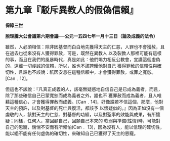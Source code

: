 # 第九章『駁斥異教人的假偽信賴』


**保祿三世**

**脫理騰大公會議第六期會議──公元一五四七年一月十三日（論及成義的法令）**





雖然，人必須相信：除非因基督而白白地先獲得天主的仁慈，人罪也不會獲赦，且在過去也從來沒有人獲得罪赦，可是，既然在異教人
以及裂教人那裡可能有這樣的事，而且在我們的風暴時代，真是如此：他們竭力相反公教會，宣講這個虛偽的，遠離一切虔誠的信賴，所以，誰也不該誇耀他對自己
獲得罪赦的信賴性與確切性，且誰也不該說：祇因安息在這種信賴中，才會獲得罪赦，或罪之寬恕。[Can﹒12]。

但這也不該說：『凡真正成義的人，該毫無疑惑地自信自己是已成為義者，而且，除了那些確信自己已蒙寬恕而成為義者之外，誰也不
獲罪赦而成為義者，且人唯藉這種信心，才會獲得罪赦而成義。[Can﹒14]，好像誰若不信這個，那麼，他對天主的預許，以及對基督的死亡與復活，都該予
以懷疑似的。』因為正如沒有一個虔敬的人，該對天主的仁慈、對基督的功績，以及對聖事的效能與成果，有所懷疑；同樣，任何人，當回顧自己，回願自己本來的
軟弱與準備(性情)時，可能對自己的恩寵，惴惴不安而有所懼怕(Can﹒ 
13)，因為沒有人，能以信理的確切性，能以絕不能有任何虛偽的確切性，來確知自己已獲得了天主的恩寵。

